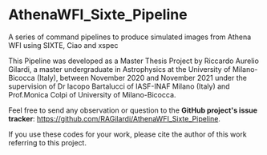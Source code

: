 # AthenaWFI_Sixte_Pipeline
A series of command pipelines to produce simulated images from Athena WFI using SIXTE, Ciao and xspec

This Pipeline was developed as a Master Thesis Project by Riccardo Aurelio Gilardi, a master undergraduate in Astrophysics at the University of Milano-Bicocca (Italy), between November 2020 and November 2021 under the supervision of Dr Iacopo Bartalucci of IASF-INAF Milano (Italy) and Prof.Monica Colpi of University of Milano-Bicocca.

Feel free to send any observation or question to the **GitHub project's issue tracker**: https://github.com/RAGilardi/AthenaWFI_Sixte_Pipeline.

If you use these codes for your work, please cite the author of this work referring to this project.


